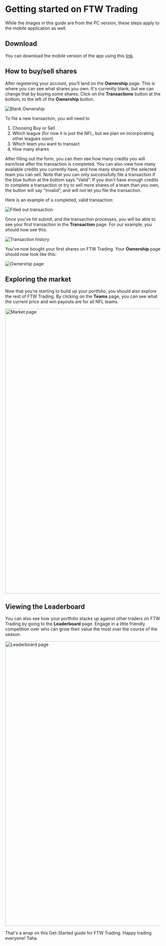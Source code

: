 # Getting started on FTW Trading

While the images in this guide are from the PC version, these steps apply to the mobile application as well. 

## Download

You can download the mobile version of the app using this [link](https://www.appsheet.com/start/c61fdf3e-c824-4909-9dbc-19b5f1719d9b).

## How to buy/sell shares
After registering your account, you'll land on the **Ownership** page. This is where you can see what shares you own. It's currently blank, but we can change that by buying some shares. Click on the **Transactions** button at the bottom, to the left of the **Ownership** button.

![Blank Ownership](https://github.com/TahaFanaswala/tahafanaswala.github.io/assets/14844907/eb812f0d-8707-4798-8baa-c4b02db7aab5)

To file a new transaction, you will need to
1. Choosing Buy or Sell
2. Which league (for now it is just the NFL, but we plan on incorporating other leagues soon)
3. Which team you want to transact
4. How many shares

After filling out the form, you can then see how many credits you will earn/lose after the transaction is completed. You can also view how many available credits you currently have, and how many shares of the selected team you can sell. Note that you can only successfully file a transaction if the blue button at the bottom says "Valid". If you don't have enough credits to complete a transaction or try to sell more shares of a team than you own, the button will say "Invalid", and will not let you file the transaction. 

Here is an example of a completed, valid transaction:

![Filled out transaction](https://github.com/TahaFanaswala/tahafanaswala.github.io/assets/14844907/3bd358e0-6e2f-46d5-aa95-07e944d1fbc6)

Once you've hit submit, and the transaction processes, you will be able to see your first transaction in the **Transaction** page. For our example, you should now see this:

![Transaction history](https://github.com/TahaFanaswala/tahafanaswala.github.io/assets/14844907/a3f02799-5e39-4d8d-941e-92cbcc06af7a)

You've now bought your first shares on FTW Trading. Your **Ownership** page should now look like this:

![Ownership page](https://github.com/TahaFanaswala/tahafanaswala.github.io/assets/14844907/2fdf9687-38d2-4a45-a1dd-a61fa692cb74)

## Exploring the market

Now that you're starting to build up your portfolio, you should also explore the rest of FTW Trading. By clicking on the **Teams** page, you can see what the current price and win payouts are for all NFL teams. 

<img width="919" alt="Market page" src="https://github.com/TahaFanaswala/tahafanaswala.github.io/assets/14844907/04c9981f-6acd-42e3-8190-76e209e5c786">

## Viewing the Leaderboard

You can also see how your portfolio stacks up against other traders on FTW Trading by going to the **Leaderboard** page. Engage in a little friendly competition over who can grow their value the most over the course of the season.

<img width="918" alt="Leaderboard page" src="https://github.com/TahaFanaswala/tahafanaswala.github.io/assets/14844907/45697ab7-90e1-4e31-8600-35e29ed6c745">


That's a wrap on this Get-Started guide for FTW Trading. Happy trading everyone!
Taha
